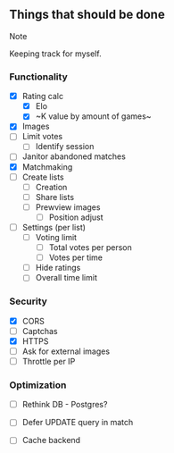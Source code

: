 ## Things that should be done

> [!NOTE]
> Keeping track for myself.

### Functionality
  - [x] Rating calc
    - [x] Elo
    - [x] ~K value by amount of games~
  - [x] Images
  - [ ] Limit votes
    - [ ] Identify session
  - [ ] Janitor abandoned matches
  - [x] Matchmaking
  - [ ] Create lists
    - [ ] Creation
    - [ ] Share lists
    - [ ] Prewview images
      - [ ] Position adjust
  - [ ] Settings (per list)
    - [ ] Voting limit
      - [ ] Total votes per person
      - [ ] Votes per time
    - [ ] Hide ratings
    - [ ] Overall time limit

### Security
  - [x] CORS
  - [ ] Captchas
  - [x] HTTPS
  - [ ] Ask for external images
  - [ ] Throttle per IP

### Optimization
  - [ ] Rethink DB - Postgres?
  - [ ] Defer UPDATE query in match
  - [ ] Cache backend


